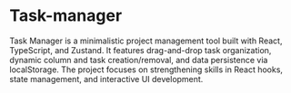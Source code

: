 # Task-manager
Task Manager is a minimalistic project management tool built with React, TypeScript, and Zustand. It features drag-and-drop task organization, dynamic column and task creation/removal, and data persistence via localStorage. The project focuses on strengthening skills in React hooks, state management, and interactive UI development.
